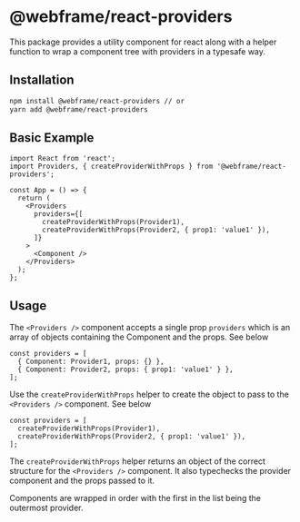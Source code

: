 # @webframe/react-providers

This package provides a utility component for react along with a helper function to wrap a component tree with providers in a typesafe way.

## Installation

```bash
npm install @webframe/react-providers // or
yarn add @webframe/react-providers
```

## Basic Example

```tsx
import React from 'react';
import Providers, { createProviderWithProps } from '@webframe/react-providers';

const App = () => {
  return (
    <Providers
      providers={[
        createProviderWithProps(Provider1),
        createProviderWithProps(Provider2, { prop1: 'value1' }),
      ]}
    >
      <Component />
    </Providers>
  );
};
```
## Usage

The `<Providers />` component accepts a single prop `providers` which is an array of objects containing the Component and the props. See below 

```tsx
const providers = [
  { Component: Provider1, props: {} },
  { Component: Provider2, props: { prop1: 'value1' } },
];
```

Use the `createProviderWithProps` helper to create the object to pass to the `<Providers />` component. See below

```tsx
const providers = [
  createProviderWithProps(Provider1),
  createProviderWithProps(Provider2, { prop1: 'value1' }),
];
```

The `createProviderWithProps` helper returns an object of the correct structure for the `<Providers />` component. It also typechecks the provider component and the props passed to it.

Components are wrapped in order with the first in the list being the outermost provider.
